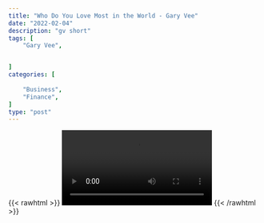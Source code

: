 ```yaml
---
title: "Who Do You Love Most in the World - Gary Vee"
date: "2022-02-04"
description: "gv short"
tags: [
    "Gary Vee",


]
categories: [
    
    "Business",
    "Finance",
]
type: "post"
---
```

{{< rawhtml >}}
    <video width="auto" height="auto" controls>
        <source src="https://clips.dev00ps.com/Gary%20Vee/%E2%80%9CWho%20Do%20You%20Love%20Most%20In%20The%20World%E2%80%9D%20-%20Gary%20Vee%20shorts%20garyvee.mp4" type="video/mp4"> 
    </video>
{{< /rawhtml >}}
